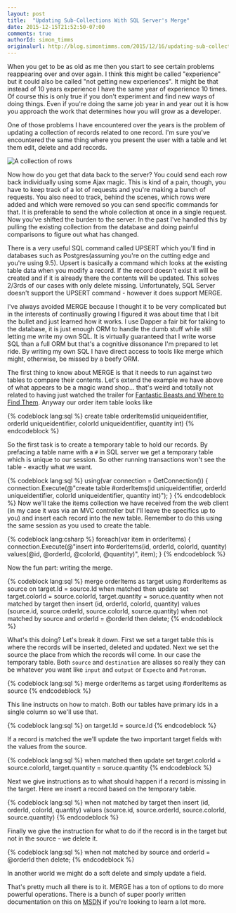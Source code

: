 ```yaml
---
layout: post
title:  "Updating Sub-Collections With SQL Server's Merge"
date: 2015-12-15T21:52:50-07:00
comments: true
authorId: simon_timms
originalurl: http://blog.simontimms.com/2015/12/16/updating-sub-collections-with-sql-servers-merge/
---
```


When you get to be as old as me then you start to see certain problems reappearing over and over again. I think this might be called "experience" but it could also be called "not getting new experiences". It might be that instead of 10 years experience I have the same year of experience 10 times. Of course this is only true if you don't experiment and find new ways of doing things. Even if you're doing the same job year in and year out it is how you approach the work that determines how you will grow as a developer.

<!--more--> 

One of those problems I have encountered over the years is the problem of updating a collection of records related to one record. I'm sure you've encountered the same thing where you present the user with a table and let them edit, delete and add records.

![A collection of rows](http://i.imgur.com/QCYisPG.png)

Now how do you get that data back to the server? You could send each row back individually using some Ajax magic. This is kind of a pain, though, you have to keep track of a lot of requests and you're making a bunch of requests. You also need to track, behind the scenes, which rows were added and which were removed so you can send specific commands for that. It is preferable to send the whole collection at once in a single request. Now you've shifted the burden to the server. In the past I've handled this by pulling the existing collection from the database and doing painful comparisons to figure out what has changed. 

There is a very useful SQL command called UPSERT which you'll find in databases such as Postgres(assuming you're on the cutting edge and you're using 9.5). Upsert is basically a command which looks at the existing table data when you modify a record. If the record doesn't exist it will be created and if it is already there the contents will be updated. This solves 2/3rds of our cases with only delete missing. Unfortunately, SQL Server doesn't support the UPSERT command - however it does support MERGE. 

I've always avoided MERGE because I thought it to be very complicated but in the interests of continually growing I figured it was about time that I bit the bullet and just learned how it works. I use Dapper a fair bit for talking to the database, it is just enough ORM to handle the dumb stuff while still letting me write my own SQL. It is virtually guaranteed that I write worse SQL than a full ORM but that's a cognitive dissonance I'm prepared to let ride. By writing my own SQL I have direct access to tools like merge which might, otherwise, be missed by a beefy ORM. 

The first thing to know about MERGE is that it needs to run against two tables to compare their contents. Let's extend the example we have above of what appears to be a magic wand shop... that's weird and totally not related to having just watched the trailer for [Fantastic Beasts and Where to Find Them](https://www.youtube.com/watch?v=Wj1devH5JP4). Anyway our order item table looks like 

{% codeblock lang:sql %}
create table orderItems(id uniqueidentifier,
              orderId uniqueidentifier,
              colorId uniqueidentifier,
              quantity int)
{% endcodeblock %}

So the first task is to create a temporary table to hold our records. By prefacing a table name with a `#` in SQL server we get a temporary table which is unique to our session. So other running transactions won't see the table - exactly what we want.

{% codeblock lang:sql %}
using(var connection = GetConnection())
{
   connection.Execute(@"create table #orderItems(id uniqueidentifier,
               orderId uniqueidentifier,
               colorId uniqueidentifier,
               quantity int)");
}
{% endcodeblock %}
Now we'll take the items collection we have received from the web client (in my case it was via an MVC controller but I'll leave the specifics up to you) and insert each record into the new table. Remember to do this using the same session as you used to create the table. 

{% codeblock lang:csharp %}
foreach(var item in orderItems)
{
    connection.Execute(@"insert into #orderItems(id, 
			orderId, 
			colorId, 
			quantity) 
		values(@id, 
			@orderId, 
			@colorId, 
			@quantity)", item);
}
{% endcodeblock %}

Now the fun part: writing the merge. 

{% codeblock lang:sql %}
merge orderItems as target
      using #orderItems as source
      on target.Id = source.Id 
      when matched then
           update set target.colorId = source.colorId, 
                  target.quantity = soruce.quantity
      when not matched by target then 
	  insert (id, 
      		  orderId, 
              colorId, 
              quantity) 
     values (source.id, 
     		 source.orderId, 
             source.colorId, 
             source.quantity)
     when not matched by source 
      and orderId = @orderId then delete;
{% endcodeblock %}

What's this doing? Let's break it down. First we set a target table this is where the records will be inserted, deleted and updated. Next we set the source the place from which the records will come. In our case the temporary table. Both `source` and `destination` are aliases so really they can be whatever you want like `input` and `output` or `Expecto` and `Patronum`.

{% codeblock lang:sql %}
merge orderItems as target
      using #orderItems as source
{% endcodeblock %}

This line instructs on how to match. Both our tables have primary ids in a single column so we'll use that.

{% codeblock lang:sql %}
on target.Id = source.Id 
{% endcodeblock %}

If a record is matched the we'll update the two important target fields with the values from the source.

{% codeblock lang:sql %}
when matched then
           update set target.colorId = source.colorId, 
                  target.quantity = soruce.quantity
{% endcodeblock %}

Next we give instructions as to what should happen if a record is missing in the target. Here we insert a record based on the temporary table.

{% codeblock lang:sql %}
when not matched by target then 
	  insert (id, 
      		  orderId, 
              colorId, 
              quantity) 
     values (source.id, 
     		 source.orderId, 
             source.colorId, 
             source.quantity)
{% endcodeblock %}

Finally we give the instruction for what to do if the record is in the target but not in the source - we delete it. 

{% codeblock lang:sql %}
when not matched by source 
     and orderId = @orderId then delete;
{% endcodeblock %}

In another world we might do a soft delete and simply update a field.

That's pretty much all there is to it. MERGE has a ton of options to do more powerful operations. There is a bunch of super poorly written documentation on this on [MSDN](https://msdn.microsoft.com/en-us/library/bb510625.aspx?f=255&MSPPError=-2147217396) if you're looking to learn a lot more.

